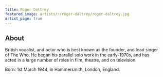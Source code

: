 ```yaml
---
title: Roger Daltrey
featured_image: artists/r/roger-daltrey/roger-daltrey.jpg
artist_page: true
---
```

## About

British vocalist, and actor who is best known as the founder, and lead singer of The Who. He began his parallel solo work in the early-1970s, and has acted in a large number of roles in film, theatre, and on television.

Born: 1st March 1944, in Hammersmith, London, England.

